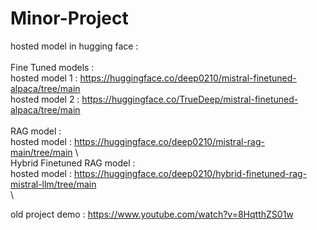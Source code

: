 # Minor-Project


hosted model in hugging face :
 \
 \
Fine Tuned models :
\
hosted model 1 : https://huggingface.co/deep0210/mistral-finetuned-alpaca/tree/main
\
hosted model 2 : https://huggingface.co/TrueDeep/mistral-finetuned-alpaca/tree/main
 \
 \
RAG model : 
\
hosted model : https://huggingface.co/deep0210/mistral-rag-main/tree/main
\ 
\
Hybrid Finetuned RAG model : 
\
hosted model : https://huggingface.co/deep0210/hybrid-finetuned-rag-mistral-llm/tree/main
\
\

old project demo : https://www.youtube.com/watch?v=8HqtthZS01w
